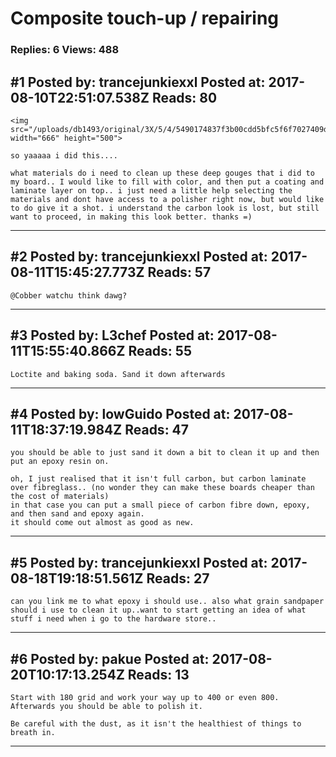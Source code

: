 # Composite touch-up / repairing

### Replies: 6 Views: 488

## \#1 Posted by: trancejunkiexxl Posted at: 2017-08-10T22:51:07.538Z Reads: 80

```
<img src="/uploads/db1493/original/3X/5/4/5490174837f3b00cdd5bfc5f6f7027409daa3913.jpg" width="666" height="500">

so yaaaaa i did this....

what materials do i need to clean up these deep gouges that i did to my board.. I would like to fill with color, and then put a coating and laminate layer on top.. i just need a little help selecting the materials and dont have access to a polisher right now, but would like to do give it a shot. i understand the carbon look is lost, but still want to proceed, in making this look better. thanks =)
```

---
## \#2 Posted by: trancejunkiexxl Posted at: 2017-08-11T15:45:27.773Z Reads: 57

```
@Cobber watchu think dawg?
```

---
## \#3 Posted by: L3chef Posted at: 2017-08-11T15:55:40.866Z Reads: 55

```
Loctite and baking soda. Sand it down afterwards
```

---
## \#4 Posted by: lowGuido Posted at: 2017-08-11T18:37:19.984Z Reads: 47

```
you should be able to just sand it down a bit to clean it up and then put an epoxy resin on.

oh, I just realised that it isn't full carbon, but carbon laminate over fibreglass.. (no wonder they can make these boards cheaper than the cost of materials)
in that case you can put a small piece of carbon fibre down, epoxy, and then sand and epoxy again.
it should come out almost as good as new.
```

---
## \#5 Posted by: trancejunkiexxl Posted at: 2017-08-18T19:18:51.561Z Reads: 27

```
can you link me to what epoxy i should use.. also what grain sandpaper should i use to clean it up..want to start getting an idea of what stuff i need when i go to the hardware store..
```

---
## \#6 Posted by: pakue Posted at: 2017-08-20T10:17:13.254Z Reads: 13

```
Start with 180 grid and work your way up to 400 or even 800. Afterwards you should be able to polish it.

Be careful with the dust, as it isn't the healthiest of things to breath in.
```

---
